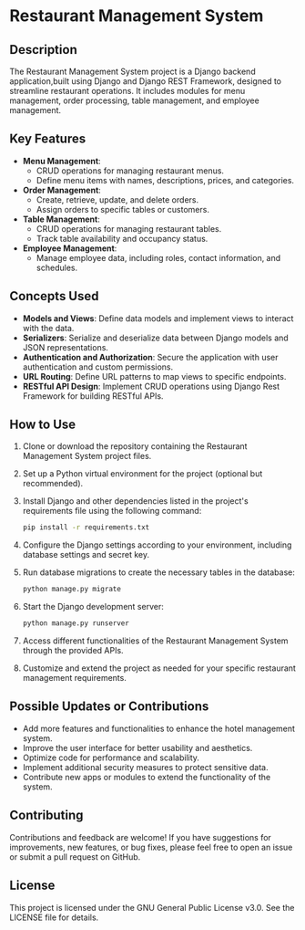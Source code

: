 # Restaurant Management System

## Description

The Restaurant Management System project is a Django backend application,built using Django and Django REST Framework, designed to streamline restaurant operations. It includes modules for menu management, order processing, table management, and employee management.

## Key Features

- **Menu Management**:
  - CRUD operations for managing restaurant menus.
  - Define menu items with names, descriptions, prices, and categories.
- **Order Management**:
  - Create, retrieve, update, and delete orders.
  - Assign orders to specific tables or customers.
- **Table Management**:
  - CRUD operations for managing restaurant tables.
  - Track table availability and occupancy status.
- **Employee Management**:
  - Manage employee data, including roles, contact information, and schedules.
    
## Concepts Used

- **Models and Views**: Define data models and implement views to interact with the data.
- **Serializers**: Serialize and deserialize data between Django models and JSON representations.
- **Authentication and Authorization**: Secure the application with user authentication and custom permissions.
- **URL Routing**: Define URL patterns to map views to specific endpoints.
- **RESTful API Design**: Implement CRUD operations using Django Rest Framework for building RESTful APIs.

## How to Use

1. Clone or download the repository containing the Restaurant Management System project files.
2. Set up a Python virtual environment for the project (optional but recommended).
3. Install Django and other dependencies listed in the project's requirements file using the following command:

   ```bash
   pip install -r requirements.txt
   ```

4. Configure the Django settings according to your environment, including database settings and secret key.
5. Run database migrations to create the necessary tables in the database:

   ```bash
   python manage.py migrate
   ```

6. Start the Django development server:

   ```bash
   python manage.py runserver
   ```

7. Access different functionalities of the Restaurant Management System through the provided APIs.
8. Customize and extend the project as needed for your specific restaurant management requirements.


## Possible Updates or Contributions

- Add more features and functionalities to enhance the hotel management system.
- Improve the user interface for better usability and aesthetics.
- Optimize code for performance and scalability.
- Implement additional security measures to protect sensitive data.
- Contribute new apps or modules to extend the functionality of the system.

## Contributing

Contributions and feedback are welcome! If you have suggestions for improvements, new features, or bug fixes, please feel free to open an issue or submit a pull request on GitHub.

## License

This project is licensed under the GNU General Public License v3.0. See the LICENSE file for details.

